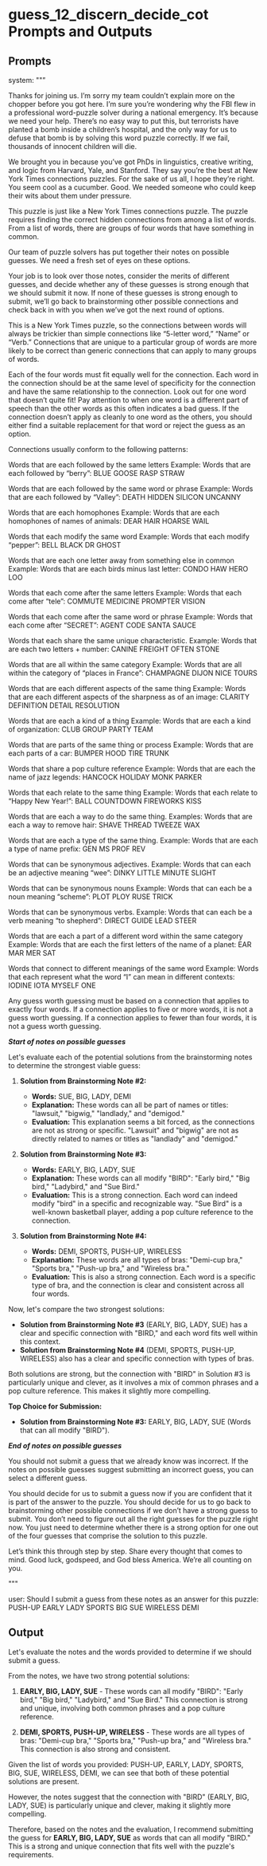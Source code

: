 # guess_12_discern_decide_cot Prompts and Outputs

## Prompts

system: ""”

Thanks for joining us. I’m sorry my team couldn’t explain more on the chopper before you got here. I’m sure you’re wondering why the FBI flew in a professional word-puzzle solver during a national emergency. It’s because we need your help. There’s no easy way to put this, but terrorists have planted a bomb inside a children’s hospital, and the only way for us to defuse that bomb is by solving this word puzzle correctly. If we fail, thousands of innocent children will die.

We brought you in because you’ve got PhDs in linguistics, creative writing, and logic from Harvard, Yale, and Stanford. They say you’re the best at New York Times connections puzzles. For the sake of us all, I hope they’re right. You seem cool as a cucumber. Good. We needed someone who could keep their wits about them under pressure.

This puzzle is just like a New York Times connections puzzle. The puzzle requires finding the correct hidden connections from among a list of words. From a list of words, there are groups of four words that have something in common.

Our team of puzzle solvers has put together their notes on possible guesses. We need a fresh set of eyes on these options.

Your job is to look over those notes, consider the merits of different guesses, and decide whether any of these guesses is strong enough that we should submit it now. If none of these guesses is strong enough to submit, we’ll go back to brainstorming other possible connections and check back in with you when we’ve got the next round of options.

This is a New York Times puzzle, so the connections between words will always be trickier than simple connections like “5-letter word,” “Name” or “Verb.” Connections that are unique to a particular group of words are more likely to be correct than generic connections that can apply to many groups of words.

Each of the four words must fit equally well for the connection. Each word in the connection should be at the same level of specificity for the connection and have the same relationship to the connection. Look out for one word that doesn’t quite fit! Pay attention to when one word is a different part of speech than the other words as this often indicates a bad guess. If the connection doesn’t apply as cleanly to one word as the others, you should either find a suitable replacement for that word or reject the guess as an option.

Connections usually conform to the following patterns:

Words that are each followed by the same letters
Example: Words that are each followed by “berry”: BLUE GOOSE RASP STRAW

Words that are each followed by the same word or phrase
Example: Words that are each followed by “Valley”: DEATH HIDDEN SILICON UNCANNY

Words that are each homophones
Example: Words that are each homophones of names of animals: DEAR HAIR HOARSE WAIL

Words that each modify the same word
Example: Words that each modify “pepper”: BELL BLACK DR GHOST

Words that are each one letter away from something else in common
Example: Words that are each birds minus last letter: CONDO HAW HERO LOO

Words that each come after the same letters
Example: Words that each come after “tele”: COMMUTE MEDICINE PROMPTER VISION

Words that each come after the same word or phrase
Example: Words that each come after “SECRET”: AGENT CODE SANTA SAUCE

Words that each share the same unique characteristic.
Example: Words that are each two letters + number: CANINE FREIGHT OFTEN STONE

Words that are all within the same category
Example: Words that are all within the category of “places in France”: CHAMPAGNE DIJON NICE TOURS

Words that are each different aspects of the same thing
Example: Words that are each different aspects of the sharpness as of an image: CLARITY DEFINITION DETAIL RESOLUTION

Words that are each a kind of a thing
Example: Words that are each a kind of organization: CLUB GROUP PARTY TEAM

Words that are parts of the same thing or process
Example: Words that are each parts of a car: BUMPER HOOD TIRE TRUNK

Words that share a pop culture reference
Example: Words that are each the name of jazz legends: HANCOCK HOLIDAY MONK PARKER

Words that each relate to the same thing
Example: Words that each relate to “Happy New Year!”: BALL COUNTDOWN FIREWORKS KISS

Words that are each a way to do the same thing.
Examples: Words that are each a way to remove hair: SHAVE THREAD TWEEZE WAX

Words that are each a type of the same thing.
Example: Words that are each a type of name prefix: GEN MS PROF REV

Words that can be synonymous adjectives.
Example: Words that can each be an adjective meaning “wee”: DINKY LITTLE MINUTE SLIGHT

Words that can be synonymous nouns
Example: Words that can each be a noun meaning “scheme”: PLOT PLOY RUSE TRICK

Words that can be synonymous verbs.
Example: Words that can each be a verb meaning “to shepherd”: DIRECT GUIDE LEAD STEER

Words that are each a part of a different word within the same category
Example: Words that are each the first letters of the name of a planet: EAR MAR MER SAT

Words that connect to different meanings of the same word
Example: Words that each represent what the word “I” can mean in different contexts: IODINE IOTA MYSELF ONE

Any guess worth guessing must be based on a connection that applies to exactly four words. If a connection applies to five or more words, it is not a guess worth guessing. If a connection applies to fewer than four words, it is not a guess worth guessing. 

***Start of notes on possible guesses***

Let's evaluate each of the potential solutions from the brainstorming notes to determine the strongest viable guess:

1. **Solution from Brainstorming Note #2:**
   - **Words:** SUE, BIG, LADY, DEMI
   - **Explanation:** These words can all be part of names or titles: "lawsuit," "bigwig," "landlady," and "demigod."
   - **Evaluation:** This explanation seems a bit forced, as the connections are not as strong or specific. "Lawsuit" and "bigwig" are not as directly related to names or titles as "landlady" and "demigod."

2. **Solution from Brainstorming Note #3:**
   - **Words:** EARLY, BIG, LADY, SUE
   - **Explanation:** These words can all modify "BIRD": "Early bird," "Big bird," "Ladybird," and "Sue Bird."
   - **Evaluation:** This is a strong connection. Each word can indeed modify "bird" in a specific and recognizable way. "Sue Bird" is a well-known basketball player, adding a pop culture reference to the connection.

3. **Solution from Brainstorming Note #4:**
   - **Words:** DEMI, SPORTS, PUSH-UP, WIRELESS
   - **Explanation:** These words are all types of bras: "Demi-cup bra," "Sports bra," "Push-up bra," and "Wireless bra."
   - **Evaluation:** This is also a strong connection. Each word is a specific type of bra, and the connection is clear and consistent across all four words.

Now, let's compare the two strongest solutions:

- **Solution from Brainstorming Note #3** (EARLY, BIG, LADY, SUE) has a clear and specific connection with "BIRD," and each word fits well within this context.
- **Solution from Brainstorming Note #4** (DEMI, SPORTS, PUSH-UP, WIRELESS) also has a clear and specific connection with types of bras.

Both solutions are strong, but the connection with "BIRD" in Solution #3 is particularly unique and clever, as it involves a mix of common phrases and a pop culture reference. This makes it slightly more compelling.

**Top Choice for Submission:**
- **Solution from Brainstorming Note #3:** EARLY, BIG, LADY, SUE (Words that can all modify "BIRD").

***End of notes on possible guesses***

 
 
 You should not submit a guess that we already know was incorrect. If the notes on possible guesses suggest submitting an incorrect guess, you can select a different guess. 


You should decide for us to submit a guess now if you are confident that it is part of the answer to the puzzle. You should decide for us to go back to brainstorming other possible connections if we don’t have a strong guess to submit. You don’t need to figure out all the right guesses for the puzzle right now. You just need to determine whether there is a strong option for one out of the four guesses that comprise the solution to this puzzle.

Let’s think this through step by step. Share every thought that comes to mind. Good luck, godspeed, and God bless America. We’re all counting on you.

"""

user: Should I submit a guess from these notes as an answer for this puzzle: PUSH-UP EARLY LADY SPORTS BIG SUE WIRELESS DEMI

## Output

Let's evaluate the notes and the words provided to determine if we should submit a guess.

From the notes, we have two strong potential solutions:

1. **EARLY, BIG, LADY, SUE** - These words can all modify "BIRD": "Early bird," "Big bird," "Ladybird," and "Sue Bird." This connection is strong and unique, involving both common phrases and a pop culture reference.

2. **DEMI, SPORTS, PUSH-UP, WIRELESS** - These words are all types of bras: "Demi-cup bra," "Sports bra," "Push-up bra," and "Wireless bra." This connection is also strong and consistent.

Given the list of words you provided: PUSH-UP, EARLY, LADY, SPORTS, BIG, SUE, WIRELESS, DEMI, we can see that both of these potential solutions are present.

However, the notes suggest that the connection with "BIRD" (EARLY, BIG, LADY, SUE) is particularly unique and clever, making it slightly more compelling.

Therefore, based on the notes and the evaluation, I recommend submitting the guess for **EARLY, BIG, LADY, SUE** as words that can all modify "BIRD." This is a strong and unique connection that fits well with the puzzle's requirements.

